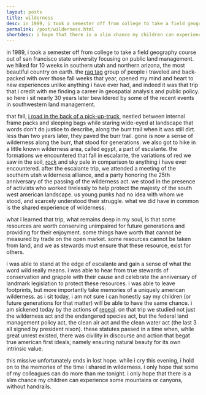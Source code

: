 ```yaml
---
layout: posts
title: wilderness
desc: in 1989, i took a semester off from college to take a field geography course out of san francisco state university focusing on public land management.  we hiked for 10 weeks in southern utah and northern arizona, the most beautiful country on earth.
permalink: /post/wilderness.html
shortdesc: i hope that there is a slim chance my children can experience some mountains or canyons, without handrails.
---
```


in 1989, i took a semester off from college to take a field geography course out of san francisco state university focusing on public land management.  we hiked for 10 weeks in southern utah and northern arizona, the most beautiful country on earth.  the [rag tag](../images/p20171204-wilderness/ragtag.jpg) group of people i traveled and back-packed with over those fall weeks that year, opened my mind and heart to new experiences unlike anything i have ever had, and indeed it was that trip that i credit with me finding a career in geospatial analysis and public policy.  so here i sit nearly 30 years later bewildered by some of the recent events in southwestern land management.  

that fall, [i road in the back of a pick-up-truck](../images/p20171204-wilderness/mike-truck.jpg), nestled between internal frame packs and sleeping bags while staring wide-eyed at landscape that words don't do justice to describe, along the burr trail when it was still dirt.  less than two years later, they paved the burr trail.  gone is now a sense of wilderness along the burr, that stood for generations.  we also got to hike in a little known wilderness area, called egypt, a part of escalante.  the formations we encountered that fall in escalante, the variations of red we saw in the soil, [rock](../images/p20171204-wilderness/red.jpg) and sky pale in comparison to anything i have ever encountered.  after the escalante trip, we attended a meeting of the southern utah wilderness alliance, and a party honoring the 25th anniversary of the passing of the wilderness act.  we stood in the presence of activists who worked tirelessly to help protect the majesty of the south west american landscape.  us young punks had no idea with whom we stood, and scarcely understood their struggle.  what we did have in common is the shared experience of wilderness.

what i learned that trip, what remains deep in my soul, is that some resources are worth conserving unimpaired for future generations and providing for their enjoyment.  some things have worth that cannot be measured by trade on the open market.  some resources cannot be taken from land, and we as stewards must ensure that these resource, exist for others.  

i was able to stand at the edge of escalante and gain a sense of what the word wild really means.   i was able to hear from true stewards of conservation and grapple with their cause and celebrate the anniversary of landmark legislation to protect these resources.  i was able to leave footprints, but more importantly take memories of a uniquely american wilderness.  as i sit today, i am not sure i can honestly say my children (or future generations for that matter) will be able to have the same chance.  i am sickened today by the actions of [repeal](https://www.washingtonpost.com/politics/trump-scales-back-two-huge-national-monuments-in-utah-drawing-praise-and-protests/2017/12/04/758c85c6-d908-11e7-b1a8-62589434a581_story.html?hpid=hp_hp-top-table-main_trump-monuments-255pm%3Ahomepage%2Fstory&utm_term=.d5fe26b6b108). on that trip we studied not just the wilderness act and the endangered species act, but the federal land management policy act, the clean air act and the clean water act (the last 3 all signed by president nixon).  these statutes passed in a time when, while great unrest existed, there was civility in discourse and action that begat true american first ideals; namely ensuring natural beauty for its own intrinsic value.

this missive unfortunately ends in lost hope.  while i cry this evening, i hold on to the memories of the time i shared in wilderness.  i only hope that some of my colleagues can do more than me tonight.  i only hope that there is a slim chance my children can experience some mountains or canyons, without handrails.

